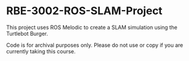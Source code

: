 # RBE-3002-ROS-SLAM-Project
This project uses ROS Melodic to create a SLAM simulation using the Turtlebot Burger.

Code is for archival purposes only. Please do not use or copy if you are currently taking this course. 
